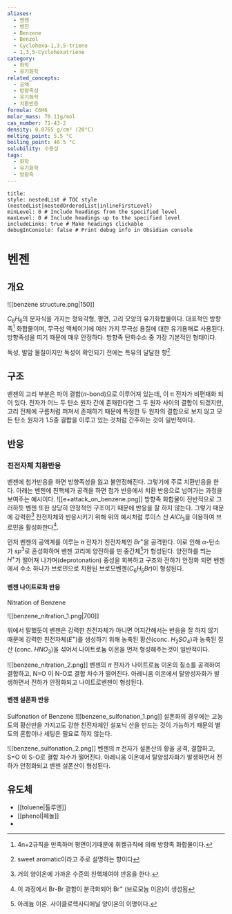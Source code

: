 ```yaml
---
aliases:
  - 벤젠
  - 벤진
  - Benzene
  - Benzol
  - Cyclohexa-1,3,5-triene
  - 1,3,5-Cyclohexatriene
category:
  - 화학
  - 유기화학
related_concepts:
  - 공액
  - 방향족성
  - 유기화학
  - 치환반응
formula: C6H6
molar_mass: 78.11g/mol
cas_number: 71-43-2
density: 0.8765 g/cm³ (20°C)
melting_point: 5.5 °C
boiling_point: 40.5 °C
solubility: 수용성
tags:
  - 화학
  - 유기화학
  - 방향족
---
```


```table-of-contents
title: 
style: nestedList # TOC style (nestedList|nestedOrderedList|inlineFirstLevel)
minLevel: 0 # Include headings from the specified level
maxLevel: 0 # Include headings up to the specified level
includeLinks: true # Make headings clickable
debugInConsole: false # Print debug info in Obsidian console
```
# 벤젠
## 개요

![[benzene structure.png|150]]

$C_{6}H_{6}$의 분자식을 가지는 정육각형, 평면, 고리 모양의 유기화합물이다. 대표적인 방향족[^1] 화합물이며, 무극성 액체이기에 여러 가지 무극성 용질에 대한 유기용매로 사용된다. 방향족성을 띠기 때문에 매우 안정하다. 방향족 탄화수소 중 가장 기본적인 형태이다. 

독성, 발암 물질이지만 독성이 확인되기 전에는 특유의 달달한 향[^5]

## 구조

벤젠의 고리 부분은 파이 결합($\pi$-bond)으로 이루어져 있는데, 이 π 전자가 비편재화 되어 있다. 전자가 어느 두 탄소 원자 간에 존재한다면 그 두 원자 사이의 결합이 되겠지만, 고리 전체에 구름처럼 퍼져서 존재하기 때문에 특정한 두 원자의 결합으로 보지 않고 모든 탄소 원자가 1.5중 결합을 이루고 있는 것처럼 간주하는 것이 일반적이다.

## 반응
### 친전자체 치환반응

벤젠에 첨가반응을 하면 방향족성을 잃고 불안정해진다. 그렇기에 주로 치환반응을 한다. 
아래는 벤젠에 친핵체가 공격을 하면 첨가 반응에서 치환 반응으로 넘어가는 과정을 보여주는 예시이다. 
![[e+attack_on_benzene.png]]
방향족 화합물이 전반적으로 그러하듯 벤젠 또한 상당히 안정적인 구조이기 때문에 반응을 잘 하지 않는다. 그렇기 때문에 강력한[^2] 친전자체와 반응시키기 위해 위의 예시처럼 루이스 산 $AlCl_{3}$을 이용하여 브로민을 활성화한다[^3].  

먼저 벤젠의 공액계를 이루는  $\pi$ 전자가 친전자체인 $Br^{+}$을 공격한다. 이로 인해 $\alpha$-탄소가 $sp^{3}$로 혼성화하며 벤젠 고리에 양전하를 띤 중간체[^4]가 형성된다. 양전하를 띄는 $H^{+}$가 떨어져 나가며(deprotonation) 중성을 회복하고 구조와 전하가 안정화 되면 벤젠에서 수소 하나가 브로민으로 치환된 브로모벤젠($C_{6}H_{5}Br$)이 형성된다.

#### 벤젠 나이트로화 반응

Nitration of Benzene

![[benzene_nitration_1.png|700]]


위에서 말했듯이 벤젠은 강력한 친전자체가 아니면 어지간해서는 반응을 잘 하지 않기 때문에 강력한 친전자체($E^{+}$)를 생성하기 위해 농축된 황산($\text{conc. }H_{2}SO_{4}$)과 농축된 질산 ($\text{conc. }HNO_{3}$)을 섞어서 나이트로늄 이온을 먼저 형성해주는것이 일반적이다. 

![[benzene_nitration_2.png]]
벤젠의 $\pi$ 전자가 나이트로늄 이온의 질소를 공격하여 결합하고, N=O 이 N-O로 결합 차수가 떨어진다. 아레니움 이온에서 탈양성자화가 발생하면서 전하가 안정화되고 나이트로벤젠이 형성된다.

#### 벤젠 설폰화 반응

Sulfonation of Benzene
![[benzene_sulfonation_1.png]]
설폰화의 경우에는 고농도의 황산만을 가지고도 강한 친전자체인 설포닉 산을 만드는 것이 가능하기 때문의 별도의 혼합이나 세팅은 필요로 하지 않는다.

![[benzene_sulfonation_2.png]]
벤젠의 $\pi$ 전자가 설폰산의 황을 공격, 결합하고, S=O 이 S-O로 결합 차수가 떨어진다. 아레니움 이온에서 탈양성자화가 발생하면서 전하가 안정화되고 벤젠 설폰산이 형성된다.


## 유도체
- [[toluene|톨루엔]]
- [[phenol|페놀]]
- 



[^1]: 4n+2규칙을 만족하며 평면이기때문에 휘켈규칙에 의해 방향족 화합물이다.
[^2]: 거의 양이온에 가까운 수준의 친핵체여야 반응을 한다.
[^3]: 이 과정에서 Br-Br 결합이 분극화되어 Br<sup>+</sup> (브로모늄 이온)이 생성됨
[^4]: 아레늄 이온. 사이클로헥사디에닐 양이온의 이명이다.
[^5]: sweet aromatic이라고 주로 설명하는 향이다
